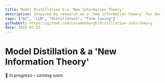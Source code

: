 ```yaml
---
title: Model Distillation & a 'New Information Theory'
description: Inspired by research on a 'new information theory' for deep learning, I explore insights from LLM distillation and fine-tuning.
tags: ["AI", "LLM", "distillation", "fine tuning"]
githubUrl: https://github.com/cvredenburgh/distillation-info-theory
date: 2025-07-25
---
```


# Model Distillation & a 'New Information Theory'


🚧 *In progress – coming soon.*